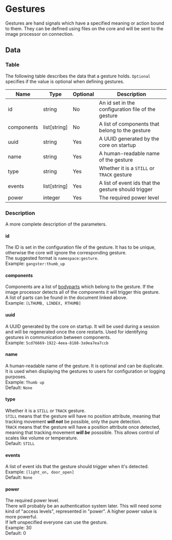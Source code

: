 # Gestures  
Gestures are hand signals which have a specified meaning or action bound to them. They can be defined using files on the core and will be sent to the image processor on connection.  

## Data
### Table

The following table describes the data that a gesture holds. `Optional` specifies if the value is optional when defining gestures.

| Name       | Type           | Optional | Description                                         |
| ---------- | -------------- | -------- | --------------------------------------------------- |
| id         | string         | No       | An id set in the configuration file of the gesture  |
| components | list\[string\] | No       | A list of components that belong to the gesture     |
| uuid       | string         | Yes      | A UUID generated by the core on startup             |
| name       | string         | Yes      | A human-readable name of the gesture                |
| type       | string         | Yes      | Whether it is a `STILL` or `TRACK` gesture          |
| events     | list[string]   | Yes      | A list of event ids that the gesture should trigger |
| power      | integer        | Yes      | The required power level |


### Description
A more complete description of the parameters.

#### id
The ID is set in the configuration file of the gesture. It has to be unique, otherwise the core will ignore the corresponding gesture.  
The suggested format is `namespace:gesture`.  
Example: `gangster:thumb_up`

#### components
Components are a list of [bodyparts](BODYPARTS.md) which belong to the gesture. If the image processor detects all of the components it will trigger this gesture.  
A list of parts can be found in the document linked above.  
Example: `[LTHUMB, LINDEX, RTHUMB]`

#### uuid
A UUID generated by the core on startup. It will be used during a session and will be regenerated once the core restarts. Used for identifying gestures in communication between components.  
Example: `5cd76669-1922-4eea-8188-3a9ea7ea7ccb`

#### name
A human-readable name of the gesture. It is optional and can be duplicate. It is used when displaying the gestures to users for configuration or logging purposes.  
Example: `Thumb up`  
Default: `None`

#### type
Whether it is a `STILL` or `TRACK` gesture.  
`STILL` means that the gesture will have no position attribute, meaning that tracking movement ***will not*** be possible, only the pure detection.  
`TRACK` means that the gesture will have a position attribute once detected, meaning that tracking movement ***will be*** posssible. This allows control of scales like volume or temperature.  
Default: `STILL`

#### events
A list of event ids that the gesture should trigger when it's detected.  
Example: `[light_on, door_open]`  
Default: `None`

#### power
The required power level.  
There will probably be an authentication system later. This will need some kind of "access levels", represented in "power". A higher power value is more powerful.  
If left unspecified everyone can use the gesture.  
Example: 30  
Default: 0